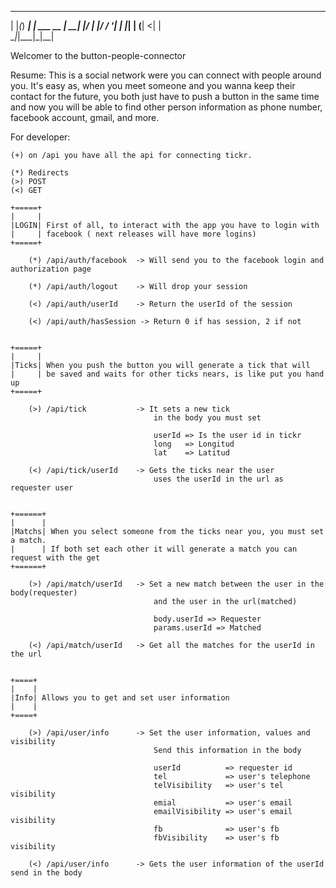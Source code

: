  _   _      _         
| |_(_) ___| | ___ __ 
| __| |/ __| |/ / '__|
| |_| | (__|   <| |   
 \__|_|\___|_|\_\_|   
                      
Welcomer to the button-people-connector


Resume: This is a social network were you can connect with people around you.
			It's easy as, when you meet someone and you wanna keep their contact for the future, you both just have to push a button in the same time and now you will be able to find other person information as phone number, facebook account, gmail, and more.



For developer:

	(+) on /api you have all the api for connecting tickr.				 

	(*) Redirects
	(>) POST
	(<) GET                 

	+=====+
	|     |
	|LOGIN| First of all, to interact with the app you have to login with 
	|	  |	facebook ( next releases will have more logins)
	+=====+

		(*) /api/auth/facebook	-> Will send you to the facebook login and authorization page

		(*) /api/auth/logout	-> Will drop your session

		(<) /api/auth/userId 	-> Return the userId of the session

		(<) /api/auth/hasSession -> Return 0 if has session, 2 if not


	+=====+
	|	  |
	|Ticks| When you push the button you will generate a tick that will 
	|	  |	be saved and waits for other ticks nears, is like put you hand up
	+=====+

		(>) /api/tick 			-> It sets a new tick
									in the body you must set

									userId => Is the user id in tickr
									long   => Longitud
									lat    => Latitud	

	 	(<) /api/tick/userId	-> Gets the ticks near the user 
	 								uses the userId in the url as requester user


	+======+
	|	   |
	|Matchs| When you select someone from the ticks near you, you must set a match.
	|	   | If both set each other it will generate a match you can request with the get
	+======+

		(>) /api/match/userId	-> Set a new match between the user in the body(requester)
									and the user in the url(matched) 

									body.userId => Requester
									params.userId => Matched

		(<) /api/match/userId	-> Get all the matches for the userId in the url


	+====+
	|	 |
	|Info| Allows you to get and set user information
	|    | 
	+====+

		(>) /api/user/info 		-> Set the user information, values and visibility 
									Send this information in the body

									userId 			=> requester id
									tel 			=> user's telephone
									telVisibility 	=> user's tel visibility
									emial 			=> user's email
									emailVisibility => user's email visibility
									fb 				=> user's fb
									fbVisibility 	=> user's fb visibility

		(<) /api/user/info 		-> Gets the user information of the userId send in the body
